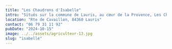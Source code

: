 ```yaml
---
title: "Les Chaudrons d'Isabelle"
intro: "Situés sur la commune de Lauris, au cœur de la Provence, Les Chaudrons d’Isabelle vous proposent des saveurs authentiques issues d'une gamme variée de produits artisanaux."
location: "Rte de Cavaillon, 84360 Lauris"
contact: "06 79 31 11 92"
pubDate: "2024-10-15" 
image: ../../assets/agriculteur-13.jpg
slug: "isabelle"
---
```

